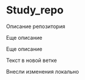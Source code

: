 ﻿# Study_repo

Описание репозитория

Еще описание

Еще описание

Текст в новой ветке

Внесли изменения локально